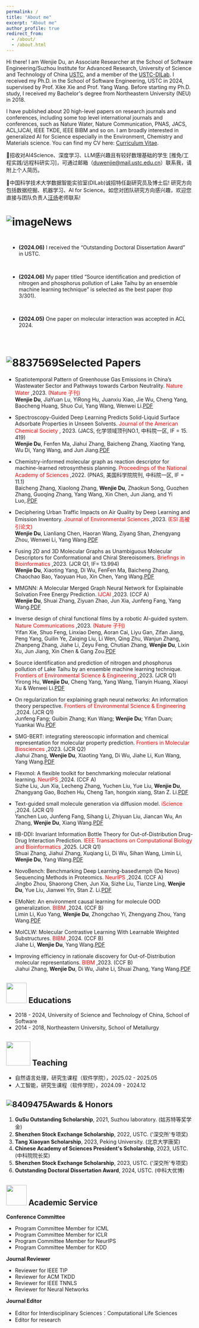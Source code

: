 ```yaml
---
permalink: /
title: "About me"
excerpt: "About me"
author_profile: true
redirect_from: 
  - /about/
  - /about.html
---
```


<!-- <a href="#1005">跳转到底部</a> -->

Hi there! I am Wenjie Du, an Associate Researcher at the School of Software Engineering/Suzhou Institute for Advanced Research, University of Science and Technology of China [USTC](https://www.ustc.edu.cn/), and a member of the [USTC-DILab](https://di.ustc.edu.cn/main.htm). I received my Ph.D. in the School of Software Engineering, USTC in 2024, supervised by Prof. Xike Xie and Prof. Yang Wang. Before starting my Ph.D. study, I received my Bachelor's degree from Northeastern University (NEU) in 2018. 

I have published about 20 high-level papers on research journals and conferences, including some top level international journals and conferences, such as Nature Water, Nature Communication, PNAS, JACS, ACL,IJCAI, IEEE TKDE, IEEE BIBM and so on. I am broadly interested in generalized AI for Science especially in the Environment, Chemistry and Materials science. You can find my CV here: [Curriculum Vitae](https://github.com/invokerqwer/duwenjie.github.io/blob/master/assets/Curriculum_Vitae.pdf).

🌟招收对AI4Science、深度学习、LLM感兴趣且有较好数理基础的学生 [推免/工程实践/远程科研实习]，可通过邮箱（duwenjie@mail.ustc.edu.cn）联系我，请附上个人简历。

🌟中国科学技术大学数据智能实验室(DILab)诚招特任副研究员及博士后! 研究方向包括数据挖掘、机器学习、AI for Science。如您对团队研究方向感兴趣，欢迎您直接与团队负责人[汪炀](http://staff.ustc.edu.cn/~angyan/index.html)老师联系!

<!-- Hiring: We are actively seeking funded visiting students, research assistant and self-motivated Ph.D. students. Since July 2022, almost every visiting student who worked with me has published papers at top conferences such as ICML, NeurIPS, and ICLR during their visit. If you are interested, please don't hesitate to contact me via Email:duwenjie@mail.ustc.edu.cn, [WeChat](https://github.com/invokerqwer/duwenjie.github.io/blob/master/images/Wechat.png). -->

<div ID="News"></div>

![image](https://github.com/invokerqwer/duwenjie.github.io/assets/37833843/1451e620-ab2b-4c0e-bb43-4998e4720915)News
======
<div style="max-height: 250px; overflow-y: auto; padding: 10px; white-space: normal;">

* <strong>(2024.06)</strong> I received the “Outstanding Doctoral Dissertation Award” in USTC.
<br>

* <strong>(2024.06)</strong> My paper titled “Source identification and prediction of nitrogen and phosphorus pollution of Lake Taihu by an ensemble machine learning technique” is selected as the best paper (top 3/301). 
<br>

* <strong>(2024.05)</strong> One paper on molecular interaction was accepted in ACL 2024.
<br>

* <strong>(2024.05)</strong> One paper on molecular interaction was accepted in IJCAI 2024.
<br>

* <strong>(2024.05)</strong> Successfully passed the "ghFund" review and was selected as "Outstanding" in Tianjin.
<br>

* <strong>(2024.05)</strong> Successfully defended the doctoral dissertation.

</div>

<br>

<div ID="Selected"></div>


![8837569](https://github.com/invokerqwer/duwenjie.github.io/assets/37833843/8848a837-62ab-4a9b-a1e1-6fa067a46774)Selected Papers
======
*  Spatiotemporal Pattern of Greenhouse Gas Emissions in China’s Wastewater Sector and Pathways towards Carbon Neutrality. <font color='red'> Nature Water </font>,2023. <font color='red'> (Nature 子刊) </font><br/>
   **Wenjie Du**, JiaYuan Lu, YiRong Hu, Juanxiu Xiao, Jie Wu, Cheng Yang, Baocheng Huang, Shuo Cui, Yang Wang, Wenwei Li.[PDF](https://www.nature.com/articles/s44221-022-00021-0)
   
*  Spectroscopy-Guided Deep Learning Predicts Solid-Liquid Surface Adsorbate Properties in Unseen Solvents. <font color='red'> Journal of the American Chemical Society </font>, 2023. (JACS, 化学领域顶刊NO.1, 中科院一区, IF = 15. 419)<br/>
   **Wenjie Du**, Fenfen Ma, Jiahui Zhang, Baicheng Zhang, Xiaoting Yang, Wu Di, Yang Wang, and Jun Jiang.[PDF](https://pubs.acs.org/doi/10.1021/jacs.3c10921)
   
*  Chemistry-informed molecular graph as reaction descriptor for machine-learned retrosynthesis planning. <font color='red'> Proceedings of the National Academy of Sciences </font>,2022. (PNAS, 美国科学院院刊, 中科院一区, IF = 11.1)<br/>
   Baicheng Zhang, Xiaolong Zhang, **Wenjie Du**, Zhaokun Song, Guozhen Zhang, Guoqing Zhang, Yang Wang, Xin Chen, Jun Jiang, and Yi Luo,.[PDF](https://www.pnas.org/doi/full/10.1073/pnas.2212711119)
   
*  Deciphering Urban Traffic Impacts on Air Quality by Deep Learning and Emission Inventory. <font color='red'> Journal of Environmental Sciences </font>,2023. <font color='red'> (ESI 高被引论文) </font><br/>
   **Wenjie Du**, Lianliang Chen, Haoran Wang, Ziyang Shan, Zhengyang Zhou, Wenwei Li, Yang Wang.[PDF](https://www.sciencedirect.com/science/article/abs/pii/S1001074221005611?via%3Dihub)
   
*  Fusing 2D and 3D Molecular Graphs as Unambiguous Molecular Descriptors for Conformational and Chiral Stereoisomers. <font color='red'> Briefings in Bioinformatics </font>,2023. (JCR Q1, IF= 13.994)<br/>
   **Wenjie Du**, Xiaoting Yang, Di Wu, FenFen Ma, Baicheng Zhang, Chaochao Bao, Yaoyuan Huo, Xin Chen, Yang Wang.[PDF](https://academic.oup.com/bib/article/24/1/bbac560/6931719)
   
*  MMGNN: A Molecular Merged Graph Neural Network for Explainable Solvation Free Energy Prediction. <font color='red'> IJCAI </font>,2023. (CCF A)<br/>
   **Wenjie Du**, Shuai Zhang, Ziyuan Zhao, Jun Xia, Junfeng Fang, Yang Wang.[PDF](https://www.sciencedirect.com/science/article/abs/pii/S1001074221005611?via%3Dihub)

* Inverse design of chiral functional films by a robotic AI-guided system. <font color='red'> Nature Communications </font>,2023. <font color='red'> (Nature 子刊) </font><br/>
   Yifan Xie, Shuo Feng, Linxiao Deng, Aoran Cai, Liyu Gan, Zifan Jiang, Peng Yang, Guilin Ye, Zaiqing Liu, Li Wen, Qing Zhu, Wanjun Zhang, Zhanpeng Zhang, Jiahe Li, Zeyu Feng, Chutian Zhang, **Wenjie Du**, Lixin Xu, Jun Jiang, Xin Chen & Gang Zou.[PDF](https://www.nature.com/articles/s41467-023-41951-x)

* Source identification and prediction of nitrogen and phosphorus pollution of Lake Taihu by an ensemble machine learning technique. <font color='red'> Frontiers of Environmental Science & Engineering </font>,2023. (JCR Q1)<br/>
   Yirong Hu, **Wenjie Du**, Cheng Yang, Yang Wang, Tianyin Huang, Xiaoyi Xu & Wenwei Li.[PDF](https://link.springer.com/article/10.1007/s11783-023-1655-7)

* On regularization for explaining graph neural networks: An information theory perspective. <font color='red'> Frontiers of Environmental Science & Engineering </font>,2024. (JCR Q1)<br/>
   Junfeng Fang; Guibin Zhang; Kun Wang; **Wenjie Du**; Yifan Duan; Yuankai Wu.[PDF](https://ieeexplore.ieee.org/document/10582518)

* SMG-BERT: integrating stereoscopic information and chemical representation for molecular property prediction. <font color='red'> Frontiers in Molecular Biosciences </font>,2023. (JCR Q2)<br/>
   Jiahui Zhang, **Wenjie Du**, Xiaoting Yang, Di Wu, Jiahe Li, Kun Wang, Yang Wang.[PDF](https://pubmed.ncbi.nlm.nih.gov/37457837/)

* Flexmol: A flexible toolkit for benchmarking molecular relational learning. <font color='red'> NeurIPS </font>,2024. (CCF A)<br/>
   Sizhe Liu, Jun Xia, Lecheng Zhang, Yuchen Liu, Yue Liu, **Wenjie Du**, Zhangyang Gao, Bozhen Hu, Cheng Tan, hongxin xiang, Stan Z. Li.[PDF](https://neurips.cc/virtual/2024/poster/97484)

* Text-guided small molecule generation via diffusion model. <font color='red'> iScience
 </font>,2024. (JCR Q1)<br/>
   Yanchen Luo, Junfeng Fang, Sihang Li, Zhiyuan Liu, Jiancan Wu, An Zhang, **Wenjie Du**, Xiang Wang.[PDF](https://www.cell.com/iscience/fulltext/S2589-0042(24)02217-X)

* IIB-DDI: Invariant Information Bottle Theory for Out-of-Distribution Drug-Drug Interaction Prediction. <font color='red'> IEEE Transactions on Computational Biology and Bioinformatics </font>,2025. (JCR Q1)<br/>
   Shuai Zhang, Jiahui Zhang, Xuqiang Li, Di Wu, Sihan Wang, Limin Li, **Wenjie Du**, Yang Wang.[PDF](https://www.computer.org/csdl/journal/bb/5555/01/10896805/24PzAjPPcl2)

* NovoBench: Benchmarking Deep Learning-based\emph {De Novo} Sequencing Methods in Proteomics. <font color='red'> NeurIPS </font>,2024. (CCF A)<br/>
   Jingbo Zhou, Shaorong Chen, Jun Xia, Sizhe Liu, Tianze Ling, **Wenjie Du**, Yue Liu, Jianwei Yin, Stan Z. Li.[PDF](https://openreview.net/forum?id=RQlbMrA5XL#discussion)

* EMoNet: An environment causal learning for molecule OOD generalization. <font color='red'> BIBM </font>,2024. (CCF B)<br/>
   Limin Li, Kuo Yang, **Wenjie Du**, Zhongchao Yi, Zhengyang Zhou, Yang Wang.[PDF](https://www.computer.org/csdl/proceedings-article/bibm/2024/10822221/23oniKpw2ha)


* MolCLW: Molecular Contrastive Learning With Learnable Weighted Substructures. <font color='red'> BIBM </font>,2024. (CCF B)<br/>
   Jiahe Li, **Wenjie Du**, Yang Wang.[PDF](https://ieeexplore.ieee.org/document/10822075)

* Improving efficiency in rationale discovery for Out-of-Distribution molecular representations. <font color='red'> BIBM </font>,2023. (CCF B)<br/>
   Jiahui Zhang, **Wenjie Du**, Di Wu, Jiahe Li, Shuai Zhang, Yang Wang.[PDF](https://ieeexplore.ieee.org/document/10386058)




<div ID="Educations"></div>

<img src="../duwenjie.github.io/images/edu.png" height="55" width="55"/> Educations
------
* 2018 - 2024, University of Science and Technology of China, School of Software
* 2014 - 2018, Northeastern University, School of Metallurgy
<!--
2018年 - 2024年， 中国科学技术大学，软件学院
2014年 - 2018年， 东北大学，冶金学院
-->

<div ID="Teaching"></div>

<img src="../duwenjie.github.io/images/tea.png" height="65" width="65"/> Teaching
------
* 自然语言处理，研究生课程（软件学院），2025.02 - 2025.05
* 人工智能，研究生课程（软件学院），2024.09 - 2024.12

<div ID="Awards"></div>

![8409475](https://github.com/invokerqwer/duwenjie.github.io/assets/37833843/b7e0b364-cd83-4b8f-ae79-1019a2815581)Awards & Honors
------
1. **GuSu Outstanding Scholarship**, 2021, Suzhou laboratory. (姑苏特等奖学金)
2. **Shenzhen Stock Exchange Scholarship**, 2022, USTC. ('深交所'专项奖)
3. **Tang Xiaoyan Scholarship**, 2023, Peking University. (北京大学唐奖)
4. **Chinese Academy of Sciences President's Scholarship**, 2023, USTC.(中科院院长奖)
5. **Shenzhen Stock Exchange Scholarship**, 2023, USTC. ('深交所'专项奖)
6. **Outstanding Doctoral Dissertation Award**, 2024, USTC. (中科大优博)

<div ID="Academic"></div>

<img src="../duwenjie.github.io/images/aca.png" height="55" width="55"/> Academic Service
------
**Conference Committee**
* Program Committee Member for ICML
* Program Committee Member for ICLR
* Program Committee Member for NeurIPS
* Program Committee Member for KDD

**Journal Reviewer**
* Reviewer for IEEE TIP
* Reviewer for ACM TKDD
* Reviewer for IEEE TNNLS
* Reviewer for Neural Networks

**Journal Editor**
* Editor for Interdisciplinary Sciences：Computational Life Sciences
* Editor for research 

<!--:Academic Service
------
Program Committee Member:
Conferences: ICLR, ICML, NeurIPS, CVPR, KDD,  etc.

Journal Reviewer: IEEE TIP, ACM TKDD, IEEE TNNLS, Neural Networks, etc.


<h2 ID="1005">这里是底部</h2> -->



